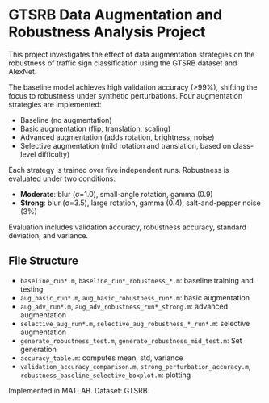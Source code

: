 # GTSRB Data Augmentation and Robustness Analysis Project

This project investigates the effect of data augmentation strategies on the robustness of traffic sign classification using the GTSRB dataset and AlexNet.

The baseline model achieves high validation accuracy (>99%), shifting the focus to robustness under synthetic perturbations. Four augmentation strategies are implemented:

- Baseline (no augmentation)  
- Basic augmentation (flip, translation, scaling)  
- Advanced augmentation (adds rotation, brightness, noise)  
- Selective augmentation (mild rotation and translation, based on class-level difficulty)

Each strategy is trained over five independent runs. Robustness is evaluated under two conditions:

- **Moderate**: blur (σ=1.0), small-angle rotation, gamma (0.9)  
- **Strong**: blur (σ=3.5), large rotation, gamma (0.4), salt-and-pepper noise (3%)

Evaluation includes validation accuracy, robustness accuracy, standard deviation, and variance.

## File Structure

- `baseline_run*.m`, `baseline_run*_robustness_*.m`: baseline training and testing  
- `aug_basic_run*.m`, `aug_basic_robustness_run*.m`: basic augmentation  
- `aug_adv_run*.m`, `aug_adv_robustness_run*_strong.m`: advanced augmentation  
- `selective_aug_run*.m`, `selective_aug_robustness_*_run*.m`: selective augmentation  
- `generate_robustness_test.m`, `generate_robustness_mid_test.m`: Set generation  
- `accuracy_table.m`: computes mean, std, variance  
- `validation_accuracy_comparison.m`, `strong_perturbation_accuracy.m`, `robustness_baseline_selective_boxplot.m`: plotting

Implemented in MATLAB. Dataset: GTSRB.
